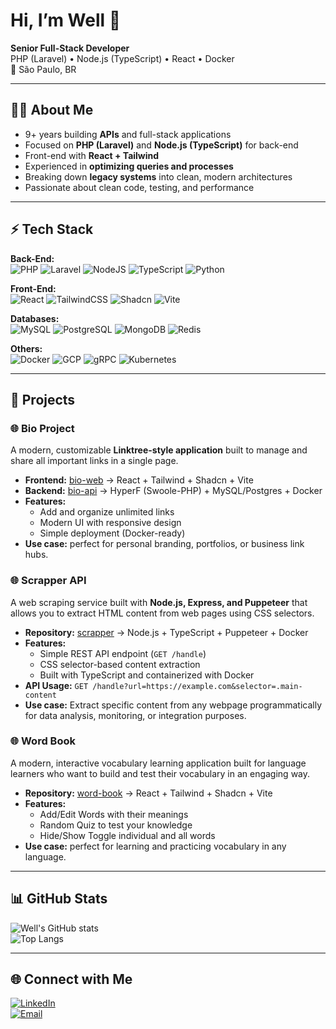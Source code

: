 # Hi, I’m Well 👋  

**Senior Full-Stack Developer**  
PHP (Laravel) • Node.js (TypeScript) • React • Docker  
📍 São Paulo, BR  

---

## 🧑‍💻 About Me
- 9+ years building **APIs** and full-stack applications
- Focused on **PHP (Laravel)** and **Node.js (TypeScript)** for back-end
- Front-end with **React + Tailwind**
- Experienced in **optimizing queries and processes**
- Breaking down **legacy systems** into clean, modern architectures
- Passionate about clean code, testing, and performance

---

## ⚡ Tech Stack  

**Back-End:**  
![PHP](https://img.shields.io/badge/PHP-777BB4?style=for-the-badge&logo=php&logoColor=white)
![Laravel](https://img.shields.io/badge/Laravel-FF2D20?style=for-the-badge&logo=laravel&logoColor=white)
![NodeJS](https://img.shields.io/badge/Node.js-43853D?style=for-the-badge&logo=node.js&logoColor=white)
![TypeScript](https://img.shields.io/badge/TypeScript-007ACC?style=for-the-badge&logo=typescript&logoColor=white)
![Python](https://img.shields.io/badge/Python-3776AB?style=for-the-badge&logo=python&logoColor=white)

**Front-End:**  
![React](https://img.shields.io/badge/React-20232A?style=for-the-badge&logo=react&logoColor=61DAFB)
![TailwindCSS](https://img.shields.io/badge/TailwindCSS-06B6D4?style=for-the-badge&logo=tailwindcss&logoColor=white)
![Shadcn](https://img.shields.io/badge/Shadcn_UI-000000?style=for-the-badge&logo=radix-ui&logoColor=white)
![Vite](https://img.shields.io/badge/Vite-646CFF?style=for-the-badge&logo=vite&logoColor=white)

**Databases:**  
![MySQL](https://img.shields.io/badge/MySQL-005C84?style=for-the-badge&logo=mysql&logoColor=white)
![PostgreSQL](https://img.shields.io/badge/Postgres-316192?style=for-the-badge&logo=postgresql&logoColor=white)
![MongoDB](https://img.shields.io/badge/MongoDB-47A248?style=for-the-badge&logo=mongodb&logoColor=white)
![Redis](https://img.shields.io/badge/Redis-DC382D?style=for-the-badge&logo=redis&logoColor=white)

**Others:**  
![Docker](https://img.shields.io/badge/Docker-2496ED?style=for-the-badge&logo=docker&logoColor=white)
![GCP](https://img.shields.io/badge/Google_Cloud-4285F4?style=for-the-badge&logo=google-cloud&logoColor=white)
![gRPC](https://img.shields.io/badge/gRPC-000000?style=for-the-badge&logo=grpc&logoColor=white)
![Kubernetes](https://img.shields.io/badge/Kubernetes-326CE5?style=for-the-badge&logo=kubernetes&logoColor=white)

---

## 🚀 Projects

### 🌐 Bio Project
A modern, customizable **Linktree-style application** built to manage and share all important links in a single page.  
- **Frontend:** [bio-web](https://github.com/wellsm/bio-web) → React + Tailwind + Shadcn + Vite  
- **Backend:** [bio-api](https://github.com/wellsm/bio-api) → HyperF (Swoole-PHP) + MySQL/Postgres + Docker   
- **Features:**  
  - Add and organize unlimited links  
  - Modern UI with responsive design  
  - Simple deployment (Docker-ready)  
- **Use case:** perfect for personal branding, portfolios, or business link hubs. 

### 🌐 Scrapper API
A web scraping service built with **Node.js, Express, and Puppeteer** that allows you to extract HTML content from web pages using CSS selectors.  
- **Repository:** [scrapper](https://github.com/wellsm/scrapper) → Node.js + TypeScript + Puppeteer + Docker  
- **Features:**  
  - Simple REST API endpoint (`GET /handle`)  
  - CSS selector-based content extraction
  - Built with TypeScript and containerized with Docker  
- **API Usage:** `GET /handle?url=https://example.com&selector=.main-content`  
- **Use case:** Extract specific content from any webpage programmatically for data analysis, monitoring, or integration purposes.

### 🌐 Word Book
A modern, interactive vocabulary learning application built for language learners who want to build and test their vocabulary in an engaging way.
- **Repository:** [word-book](https://github.com/wellsm/word-book) → React + Tailwind + Shadcn + Vite
- **Features:**  
  - Add/Edit Words with their meanings
  - Random Quiz to test your knowledge
  - Hide/Show Toggle individual and all words
- **Use case:** perfect for learning and practicing vocabulary in any language.

---

## 📊 GitHub Stats  

![Well's GitHub stats](https://github-readme-stats.vercel.app/api?username=wellsm&show_icons=true&theme=radical)  
![Top Langs](https://github-readme-stats.vercel.app/api/top-langs/?username=wellsm&layout=compact&theme=radical)  

---

## 🌐 Connect with Me  
[![LinkedIn](https://img.shields.io/badge/LinkedIn-0077B5?style=for-the-badge&logo=linkedin&logoColor=white)](https://www.linkedin.com/in/wellingtonsdsm)  
[![Email](https://img.shields.io/badge/Email-D14836?style=for-the-badge&logo=gmail&logoColor=white)](mailto:wellingtonsdsm@gmail.com)  

